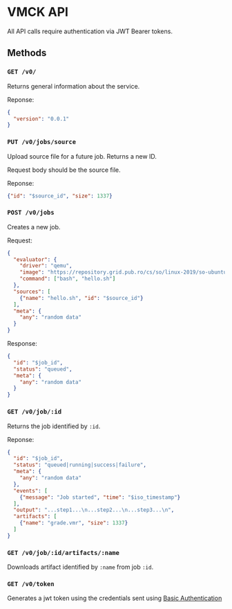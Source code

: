 # VMCK API

All API calls require authentication via JWT Bearer tokens.

## Methods

### `GET /v0/`
Returns general information about the service.

Reponse:
```json
{
  "version": "0.0.1"
}
```

### `PUT /v0/jobs/source`
Upload source file for a future job. Returns a new ID.

Request body should be the source file.

Reponse:
```json
{"id": "$source_id", "size": 1337}
```

### `POST /v0/jobs`
Creates a new job.

Request:
```json
{
  "evaluator": {
    "driver": "qemu",
    "image": "https://repository.grid.pub.ro/cs/so/linux-2019/so-ubuntu-18-04.ova",
    "command": ["bash", "hello.sh"]
  },
  "sources": [
    {"name": "hello.sh", "id": "$source_id"}
  ],
  "meta": {
    "any": "random data"
  }
}
```

Response:
```json
{
  "id": "$job_id",
  "status": "queued",
  "meta": {
    "any": "random data"
  }
}
```

### `GET /v0/job/:id`
Returns the job identified by `:id`.

Reponse:
```json
{
  "id": "$job_id",
  "status": "queued|running|success|failure",
  "meta": {
    "any": "random data"
  },
  "events": [
    {"message": "Job started", "time": "$iso_timestamp"}
  ],
  "output": "...step1...\n...step2...\n...step3...\n",
  "artifacts": [
    {"name": "grade.vmr", "size": 1337}
  ]
}
```

### `GET /v0/job/:id/artifacts/:name`
Downloads artifact identified by `:name` from job `:id`.

### `GET /v0/token`
Generates a jwt token using the credentials sent using [Basic Authentication](https://en.wikipedia.org/wiki/Basic_access_authentication)


